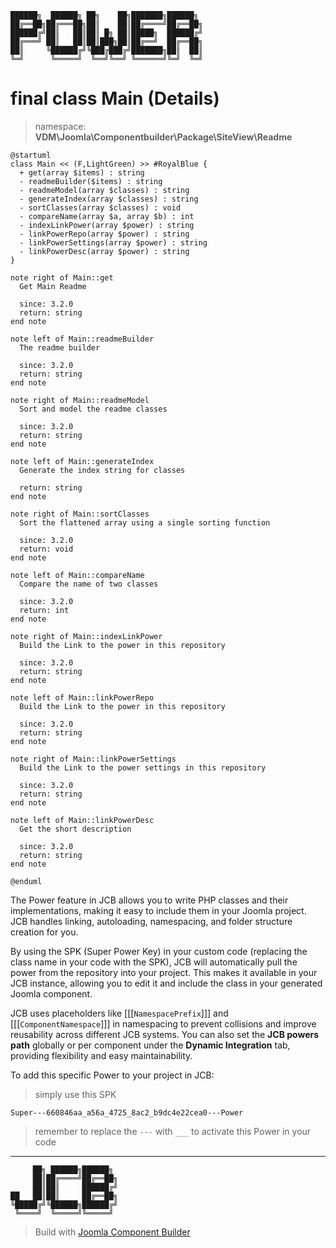 ```
██████╗  ██████╗ ██╗    ██╗███████╗██████╗
██╔══██╗██╔═══██╗██║    ██║██╔════╝██╔══██╗
██████╔╝██║   ██║██║ █╗ ██║█████╗  ██████╔╝
██╔═══╝ ██║   ██║██║███╗██║██╔══╝  ██╔══██╗
██║     ╚██████╔╝╚███╔███╔╝███████╗██║  ██║
╚═╝      ╚═════╝  ╚══╝╚══╝ ╚══════╝╚═╝  ╚═╝
```
# final class Main (Details)
> namespace: **VDM\Joomla\Componentbuilder\Package\SiteView\Readme**

```uml
@startuml
class Main << (F,LightGreen) >> #RoyalBlue {
  + get(array $items) : string
  - readmeBuilder($items) : string
  - readmeModel(array $classes) : string
  - generateIndex(array $classes) : string
  - sortClasses(array $classes) : void
  - compareName(array $a, array $b) : int
  - indexLinkPower(array $power) : string
  - linkPowerRepo(array $power) : string
  - linkPowerSettings(array $power) : string
  - linkPowerDesc(array $power) : string
}

note right of Main::get
  Get Main Readme

  since: 3.2.0
  return: string
end note

note left of Main::readmeBuilder
  The readme builder

  since: 3.2.0
  return: string
end note

note right of Main::readmeModel
  Sort and model the readme classes

  since: 3.2.0
  return: string
end note

note left of Main::generateIndex
  Generate the index string for classes

  return: string
end note

note right of Main::sortClasses
  Sort the flattened array using a single sorting function

  since: 3.2.0
  return: void
end note

note left of Main::compareName
  Compare the name of two classes

  since: 3.2.0
  return: int
end note

note right of Main::indexLinkPower
  Build the Link to the power in this repository

  since: 3.2.0
  return: string
end note

note left of Main::linkPowerRepo
  Build the Link to the power in this repository

  since: 3.2.0
  return: string
end note

note right of Main::linkPowerSettings
  Build the Link to the power settings in this repository

  since: 3.2.0
  return: string
end note

note left of Main::linkPowerDesc
  Get the short description

  since: 3.2.0
  return: string
end note
 
@enduml
```

The Power feature in JCB allows you to write PHP classes and their implementations, making it easy to include them in your Joomla project. JCB handles linking, autoloading, namespacing, and folder structure creation for you.

By using the SPK (Super Power Key) in your custom code (replacing the class name in your code with the SPK), JCB will automatically pull the power from the repository into your project. This makes it available in your JCB instance, allowing you to edit it and include the class in your generated Joomla component.

JCB uses placeholders like [[[`NamespacePrefix`]]] and [[[`ComponentNamespace`]]] in namespacing to prevent collisions and improve reusability across different JCB systems. You can also set the **JCB powers path** globally or per component under the **Dynamic Integration** tab, providing flexibility and easy maintainability.

To add this specific Power to your project in JCB:

> simply use this SPK
```
Super---660846aa_a56a_4725_8ac2_b9dc4e22cea0---Power
```
> remember to replace the `---` with `___` to activate this Power in your code

---
```
     ██╗ ██████╗██████╗
     ██║██╔════╝██╔══██╗
     ██║██║     ██████╔╝
██   ██║██║     ██╔══██╗
╚█████╔╝╚██████╗██████╔╝
 ╚════╝  ╚═════╝╚═════╝
```
> Build with [Joomla Component Builder](https://git.vdm.dev/joomla/Component-Builder)

